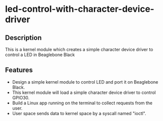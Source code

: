 # led-control-with-character-device-driver

## Description
This is a kernel module which creates a simple character device driver to control a LED in Beaglebone Black

## Features
- Design a simple kernel module to control LED and port it on Beaglebone Black. 
- This kernel module will load a simple character device driver to control GPIO30.
- Build a Linux app running on the terminal to collect requests from the user.
- User space sends data to kernel space by a syscall named "ioctl".
